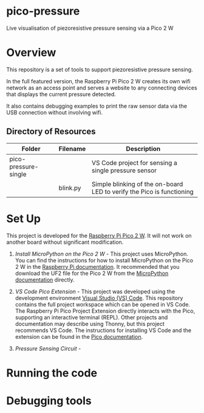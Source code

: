 # pico-pressure
Live visualisation of piezoresistive pressure sensing via a Pico 2 W

# Overview
This repository is a set of tools to support piezoresistive pressure sensing. 

In the full featured version, the Raspberry Pi Pico 2 W creates its own wifi network as an access point and serves a website to any connecting devices that displays the current pressure detected.

It also contains debugging examples to print the raw sensor data via the USB connection without involving wifi. 

## Directory of Resources
| Folder | Filename | Description |
| ----------- | - |----------- |
| pico-pressure-single |  | VS Code project for sensing a single pressure sensor |
|    | blink.py | Simple blinking of the on-board LED to verify the Pico is functioning |
# Set Up
This project is developed for the [Raspberry Pi Pico 2 W](https://www.raspberrypi.com/products/raspberry-pi-pico-2/). It will not work on another board without significant modification.

1. *Install MicroPython on the Pico 2 W -* This project uses MicroPython. You can find the instructions for how to install MicroPython on the Pico 2 W in the [Raspberry Pi documentation](https://www.raspberrypi.com/documentation/microcontrollers/micropython.html#what-is-micropython). It recommended that you download the UF2 file for the Pico 2 W from the [MicroPython documentation](https://micropython.org/download/RPI_PICO2_W/) directly.

2. *VS Code Pico Extension -* This project was developed using the development environment [Visual Studio (VS) Code](https://visualstudio.microsoft.com/). This repository contains the full project workspace which can be opened in VS Code. The Raspberry Pi Pico Project Extension directly interacts with the Pico, supporting an interactive terminal (REPL). Other projects and documentation may describe using Thonny, but this project recommends VS Code. The instructions for installing VS Code and the extension can be found in the [Pico documentation](https://datasheets.raspberrypi.com/pico/getting-started-with-pico.pdf).

3. *Pressure Sensing Circuit -* 

# Running the code

# Debugging tools
